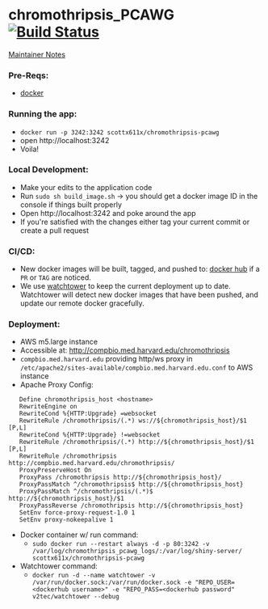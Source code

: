 # chromothripsis_PCAWG [![Build Status](https://travis-ci.org/parklab/chromothripsis_PCAWG.svg?branch=master)](https://travis-ci.org/parklab/chromothripsis_PCAWG)

[Maintainer Notes](https://github.com/parklab/chromothripsis_PCAWG/wiki/Dev-Notes)

### Pre-Reqs: 
- [docker](https://docs.docker.com/engine/installation/)

### Running the app:
- `docker run -p 3242:3242 scottx611x/chromothripsis-pcawg`
- open http://localhost:3242
- Voila!

### Local Development:
- Make your edits to the application code
- Run `sudo sh build_image.sh` -> you should get a docker image ID in the console if things built properly
- Open http://localhost:3242 and poke around the app
- If you're satisfied with the changes either tag your current commit or create a pull request

### CI/CD:
- New docker images will be built, tagged, and pushed to: [docker hub](https://hub.docker.com/r/scottx611x/chromothripsis-pcawg/) if a `PR` or `TAG` are noticed.
- We use [watchtower](https://github.com/v2tec/watchtower) to keep the current deployment up to date. Watchtower will detect new docker images that have been pushed, and update our remote docker gracefully.


### Deployment:
- AWS m5.large instance
- Accessible at: http://compbio.med.harvard.edu/chromothripsis
- `compbio.med.harvard.edu` providing http/ws proxy in `/etc/apache2/sites-available/compbio.med.harvard.edu.conf` to AWS instance
- Apache Proxy Config:
```
   Define chromothripsis_host <hostname>
   RewriteEngine on
   RewriteCond %{HTTP:Upgrade} =websocket
   RewriteRule /chromothripsis/(.*) ws://${chromothripsis_host}/$1 [P,L]
   RewriteCond %{HTTP:Upgrade} !=websocket
   RewriteRule /chromothripsis/(.*) http://${chromothripsis_host}/$1 [P,L]
   RewriteRule /chromothripsis http://compbio.med.harvard.edu/chromothripsis/
   ProxyPreserveHost On
   ProxyPass /chromothripsis http://${chromothripsis_host}/
   ProxyPassMatch ^/chromothripsis$ http://${chromothripsis_host}
   ProxyPassMatch ^/chromothripsis/(.*)$ http://${chromothripsis_host}/$1
   ProxyPassReverse /chromothripsis http://${chromothripsis_host}
   SetEnv force-proxy-request-1.0 1
   SetEnv proxy-nokeepalive 1
```  
- Docker container w/ run command: 
    + `sudo docker run --restart always -d -p 80:3242 -v /var/log/chromothripsis_pcawg_logs/:/var/log/shiny-server/ scottx611x/chromothripsis-pcawg`
- Watchtower command:
    + `docker run -d --name watchtower -v /var/run/docker.sock:/var/run/docker.sock -e "REPO_USER=<dockerhub username>" -e "REPO_PASS=<dockerhub password" v2tec/watchtower --debug`
